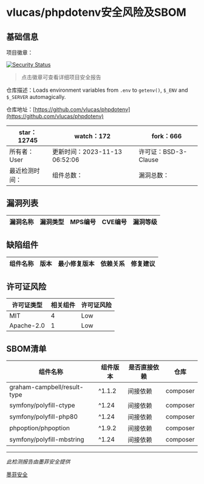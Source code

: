 # vlucas/phpdotenv安全风险及SBOM

## 基础信息

项目徽章：

[![Security Status](https://www.murphysec.com/platform3/v31/badge/1724863648907612160.svg)](https://www.murphysec.com/console/report/1724863647934533632/1724863648907612160)

> 点击徽章可查看详细项目安全报告

仓库描述：Loads environment variables from `.env` to `getenv()`, `$_ENV` and `$_SERVER` automagically.

仓库地址：[https://github.com/vlucas/phpdotenv](https://github.com/vlucas/phpdotenv)

| star：12745 | watch：172 | fork：666 |
| ----------- | -------------- | ------------ |
| 所有者：User | 更新时间：2023-11-13 06:52:06 | 许可证：BSD-3-Clause |
| 最近检测时间： | 组件总数： | 漏洞总数： |




## 漏洞列表

| 漏洞名称 | 漏洞类型 | MPS编号 | CVE编号 | 漏洞等级 |
| ------- | ------ | ------- | ------ | ----- |





## 缺陷组件

| 组件名称 | 版本 | 最小修复版本 | 依赖关系 | 修复建议 |
| -------- | ---- | ------------ | -------- | -------- |





## 许可证风险

| 许可证类型 | 相关组件 | 许可证风险 |
| ---------- | -------- | ---------- |
|MIT|4|Low|
|Apache-2.0|1|Low|




## SBOM清单

| 组件名称 | 组件版本 | 是否直接依赖 | 仓库 |
| -------- | -------- | ------------ | ---- |
|graham-campbell/result-type|^1.1.2|间接依赖|composer|
|symfony/polyfill-ctype|^1.24|间接依赖|composer|
|symfony/polyfill-php80|^1.24|间接依赖|composer|
|phpoption/phpoption|^1.9.2|间接依赖|composer|
|symfony/polyfill-mbstring|^1.24|间接依赖|composer|


------

*此检测报告由墨菲安全提供*

[墨菲安全](www.murphysec.com)